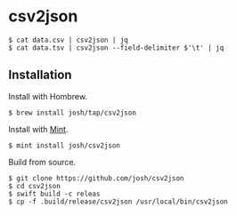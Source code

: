 # csv2json

```
$ cat data.csv | csv2json | jq
$ cat data.tsv | csv2json --field-delimiter $'\t' | jq
```

## Installation

Install with Hombrew.

```
$ brew install josh/tap/csv2json
```

Install with [Mint](https://github.com/yonaskolb/Mint).

```
$ mint install josh/csv2json
```

Build from source.

```
$ git clone https://github.com/josh/csv2json
$ cd csv2json
$ swift build -c releas
$ cp -f .build/release/csv2json /usr/local/bin/csv2json
```
